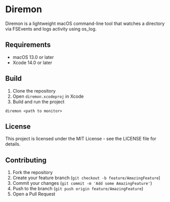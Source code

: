 # Diremon

Diremon is a lightweight macOS command-line tool that watches a directory via FSEvents and logs activity using os_log.

## Requirements

- macOS 13.0 or later
- Xcode 14.0 or later

## Build

1. Clone the repository
2. Open `diremon.xcodeproj` in Xcode
3. Build and run the project
```
diremon <path to monitor>
```

## License

This project is licensed under the MIT License - see the LICENSE file for details.

## Contributing

1. Fork the repository
2. Create your feature branch (`git checkout -b feature/AmazingFeature`)
3. Commit your changes (`git commit -m 'Add some AmazingFeature'`)
4. Push to the branch (`git push origin feature/AmazingFeature`)
5. Open a Pull Request 